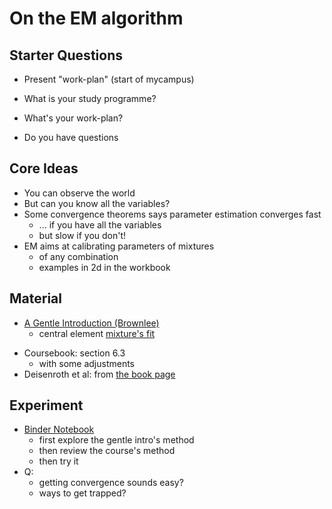 # On the EM algorithm

## Starter Questions
* Present "work-plan" (start of mycampus)

* What is your study programme?
* What's your work-plan?
* Do you have questions

## Core Ideas
* You can observe the world
* But can you know all the variables?
* Some convergence theorems says parameter estimation converges fast
	* ... if you have all the variables
	* but slow if you don't!
* EM aims at calibrating parameters of mixtures
	* of any combination
	* examples in 2d in the workbook


## Material

* [A Gentle Introduction (Brownlee)](https://machinelearningmastery.com/expectation-maximization-em-algorithm/)
	* central element [mixture's fit](https://scikit-learn.org/1.4/modules/generated/sklearn.mixture.GaussianMixture.html#sklearn.mixture.GaussianMixture.fit)
- Coursebook: section 6.3
	- with some adjustments
- Deisenroth et al: from [the book page](https://mml-book.github.io/)

## Experiment

* [Binder Notebook](https://code.notebooks-iubh.de/user/iubh-dlmdsas01-9bzq2xgp/lab)
	* first explore the gentle intro's method
	* then review the course's method
	* then try it
* Q: 
	* getting convergence sounds easy?
	* ways to get trapped?



